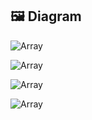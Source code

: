 ## 🖼 **Diagram**
<!--- Day 1--->
![Array](https://github.com/lalitpatil891/Code-with-Java/blob/main/%40Core%20Java%20Notes/Logical%20Array/Array_Day_01.png)
<!--- Day 2--->
![Array](https://github.com/lalitpatil891/Code-with-Java/blob/main/%40Core%20Java%20Notes/Logical%20Array/Array_Day_02.png)
<!--- Day 3--->
![Array](https://github.com/lalitpatil891/Code-with-Java/blob/main/%40Core%20Java%20Notes/Logical%20Array/Array_Day_03.png)
<!--- Day 4--->
![Array](https://github.com/lalitpatil891/Code-with-Java/blob/main/%40Core%20Java%20Notes/Logical%20Array/Array_Day_03.png)
<!--- Day 5--->

<!--- Day 4--->
<!--- Day 4--->
<!--- Day 4--->
<!--- Day 4--->
